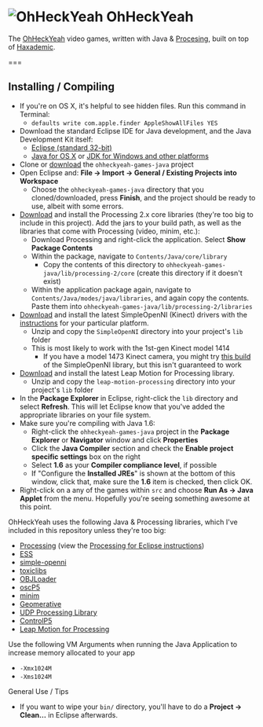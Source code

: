 ![OhHeckYeah](https://avatars2.githubusercontent.com/u/6227089?s=140)
OhHeckYeah
==========

The [OhHeckYeah](http://ohheckyeah.com) video games, written with Java & [Procesing](http://processing.org), built on top of [Haxademic](https://github.com/cacheflowe/haxademic-2/).

===

## Installing / Compiling

* If you're on OS X, it's helpful to see hidden files. Run this command in Terminal:
	* `defaults write com.apple.finder AppleShowAllFiles YES`
* Download the standard Eclipse IDE for Java development, and the Java Development Kit itself:
	* [Eclipse (standard 32-bit)](http://www.eclipse.org/)
	* [Java for OS X](http://support.apple.com/kb/DL1572) or [JDK for Windows and other platforms](http://www.oracle.com/technetwork/java/javase/downloads/index.html)
* Clone or [download](https://github.com/ohheckyeah/ohheckyeah-games-java/archive/master.zip) the `ohheckyeah-games-java` project
* Open Eclipse and: **File -> Import -> General / Existing Projects into Workspace**
	* Choose the `ohheckyeah-games-java` directory that you cloned/downloaded, press **Finish**, and the project should be ready to use, albeit with some errors.
* [Download](http://processing.org) and install the Processing 2.x core libraries (they're too big to include in this project). Add the jars to your build path, as well as the libraries that come with Processing (video, minim, etc.):
	* Download Processing and right-click the application. Select **Show Package Contents**
	* Within the package, navigate to `Contents/Java/core/library`
		* Copy the contents of this directory to `ohheckyeah-games-java/lib/processing-2/core` (create this directory if it doesn't exist)
	* Within the application package again, navigate to `Contents/Java/modes/java/libraries`, and again copy the contents. Paste them into `ohheckyeah-games-java/lib/processing-2/libraries`
* [Download](http://code.google.com/p/simple-openni/downloads/list) and install the latest SimpleOpenNI (Kinect) drivers with the [instructions](http://code.google.com/p/simple-openni/wiki/Installation) for your particular platform.
	* Unzip and copy the `SimpleOpenNI` directory into your project's `lib` folder
	* This is most likely to work with the 1st-gen Kinect model 1414
		* If you have a model 1473 Kinect camera, you might try [this build](http://intermedia.itu.dk/1473/) of the SimpleOpenNI library, but this isn't guaranteed to work
* [Download](https://github.com/voidplus/leap-motion-processing/archive/master.zip) and install the latest Leap Motion for Processing library.
	* Unzip and copy the `leap-motion-processing` directory into your project's `lib` folder
* In the **Package Explorer** in Eclipse, right-click the `lib` directory and select **Refresh**. This will let Eclipse know that you've added the appropriate libraries on your file system.
* Make sure you're compiling with Java 1.6:
	* Right-click the `ohheckyeah-games-java` project in the **Package Explorer** or **Navigator** window and click **Properties**
	* Click the **Java Compiler** section and check the **Enable project specific settings** box on the right
	* Select **1.6** as your **Compiler compliance level**, if possible
	* If "Configure the **Installed JREs**" is shown at the bottom of this window, click that, make sure the **1.6** item is checked, then click OK.
* Right-click on a any of the games within `src` and choose **Run As -> Java Applet** from the menu. Hopefully you're seeing something awesome at this point.

OhHeckYeah uses the following Java & Processing libraries, which I've included in this repository unless they're too big:

* [Processing](http://processing.org/) (view the [Processing for Eclipse instructions](http://processing.org/learning/eclipse/))
* [ESS](http://www.tree-axis.com/Ess/)
* [simple-openni](http://code.google.com/p/simple-openni/)
* [toxiclibs](http://toxiclibs.org/)
* [OBJLoader](http://code.google.com/p/saitoobjloader/)
* [oscP5](http://www.sojamo.de/libraries/oscP5/)
* [minim](http://code.compartmental.net/tools/minim/)
* [Geomerative](http://www.ricardmarxer.com/geomerative/)
* [UDP Processing Library](http://ubaa.net/shared/processing/udp/)
* [ControlP5](http://www.sojamo.de/libraries/controlP5/)
* [Leap Motion for Processing](https://github.com/voidplus/leap-motion-processing/)

Use the following VM Arguments when running the Java Application to increase memory allocated to your app

* `-Xmx1024M`
* `-Xms1024M`

General Use / Tips

* If you want to wipe your `bin/` directory, you'll have to do a **Project -> Clean…** in Eclipse afterwards.


